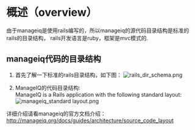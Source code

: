 # 概述（overview）

  由于manageiq是使用rails编写的，所以manageiq的源代码目录结构是标准的rails的目录结构，
rails开发语言是ruby，框架是mvc模式的.

## manageiq代码的目录结构 ##
1. 首先了解一下标准的rails目录结构，如下图：
![rails_dir_schema.png](https://bitbucket.org/repo/oE6yEX/images/3712103408-rails_dir_schema.png)

2. ManageIQ的代码目录结构:  
ManageIQ is a Rails application with the following standard layout:  
![manageiq_standard layout.png](https://bitbucket.org/repo/oE6yEX/images/3132918759-manageiq_standard%20layout.png)

详细介绍请看manageiq的官方文档介绍：  
http://manageiq.org/docs/guides/architecture/source_code_layout
